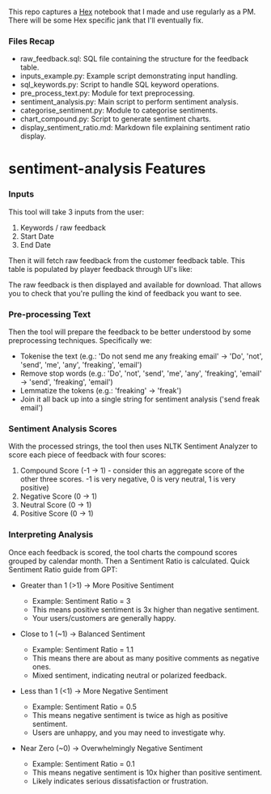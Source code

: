 This repo captures a [Hex](https://app.hex.tech) notebook that I made and use regularly as a PM. There will be some Hex specific jank that I'll eventually fix.

### Files Recap
- raw_feedback.sql: SQL file containing the structure for the feedback table.
- inputs_example.py: Example script demonstrating input handling.
- sql_keywords.py: Script to handle SQL keyword operations.
- pre_process_text.py: Module for text preprocessing.
- sentiment_analysis.py: Main script to perform sentiment analysis.
- categorise_sentiment.py: Module to categorise sentiments.
- chart_compound.py: Script to generate sentiment charts.
- display_sentiment_ratio.md: Markdown file explaining sentiment ratio display.

# sentiment-analysis Features
### Inputs
This tool will take 3 inputs from the user:
1. Keywords / raw feedback
2. Start Date
3. End Date

Then it will fetch raw feedback from the customer feedback table. This table is populated by player feedback through UI's like:

The raw feedback is then displayed and available for download. That allows you to check that you're pulling the kind of feedback you want to see.

### Pre-processing Text
Then the tool will prepare the feedback to be better understood by some preprocessing techniques. Specifically we:
- Tokenise the text (e.g.: 'Do not send me any freaking email' -> 'Do', 'not', 'send', 'me', 'any', 'freaking', 'email')
- Remove stop words (e.g.: 'Do', 'not', 'send', 'me', 'any', 'freaking', 'email' -> 'send', 'freaking', 'email')
- Lemmatize the tokens (e.g.: 'freaking' -> 'freak')
- Join it all back up into a single string for sentiment analysis ('send freak email')

### Sentiment Analysis Scores
With the processed strings, the tool then uses NLTK Sentiment Analyzer to score each piece of feedback with four scores:
1. Compound Score (-1 -> 1) - consider this an aggregate score of the other three scores. -1 is very negative, 0 is very neutral, 1 is very positive)
2. Negative Score (0 -> 1)
3. Neutral Score (0 -> 1)
4. Positive Score (0 -> 1)

### Interpreting Analysis
Once each feedback is scored, the tool charts the compound scores grouped by calendar month. Then a Sentiment Ratio is calculated.
Quick Sentiment Ratio guide from GPT:
- Greater than 1 (>1) → More Positive Sentiment
    - Example: Sentiment Ratio = 3
    - This means positive sentiment is 3x higher than negative sentiment. 
    - Your users/customers are generally happy.

- Close to 1 (~1) → Balanced Sentiment
    - Example: Sentiment Ratio = 1.1
    - This means there are about as many positive comments as negative ones. 
    - Mixed sentiment, indicating neutral or polarized feedback.

- Less than 1 (<1) → More Negative Sentiment
    - Example: Sentiment Ratio = 0.5
    - This means negative sentiment is twice as high as positive sentiment.
    - Users are unhappy, and you may need to investigate why.
    
- Near Zero (~0) → Overwhelmingly Negative Sentiment
    - Example: Sentiment Ratio = 0.1
    - This means negative sentiment is 10x higher than positive sentiment.
    - Likely indicates serious dissatisfaction or frustration.
